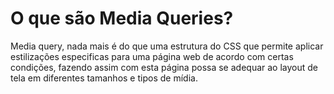 # O que são Media Queries?

Media query, nada mais é do que uma estrutura do CSS que permite aplicar estilizações especificas para uma página web de acordo com certas condições, fazendo assim com esta página possa se adequar ao layout de tela em diferentes tamanhos e tipos de mídia.
